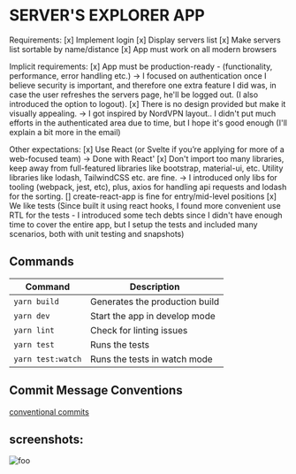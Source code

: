 # SERVER'S EXPLORER APP

Requirements:
[x] Implement login
[x] Display servers list
[x] Make servers list sortable by name/distance
[x] App must work on all modern browsers

Implicit requirements:
[x] App must be production-ready - (functionality, performance, error handling etc.) -> I focused on authentication once I believe security is important, and therefore one extra feature I did was, in case the user refreshes the servers page, he'll be logged out. (I also introduced the option to logout).
[x] There is no design provided but make it visually appealing. -> I got inspired by NordVPN layout.. I didn't put much efforts in the authenticated area due to time, but I hope it's good enough (I'll explain a bit more in the email)

Other expectations:
[x] Use React (or Svelte if you’re applying for more of a web-focused team) -> Done with React'
[x] Don't import too many libraries, keep away from full-featured libraries like bootstrap, material-ui, etc. Utility libraries like lodash,
TailwindCSS etc. are fine. -> I introduced only libs for tooling (webpack, jest, etc), plus, axios for handling api requests and lodash for the sorting.
[] create-react-app is fine for entry/mid-level positions
[x] We like tests (Since built it using react hooks, I found more convenient use RTL for the tests - I introduced some tech debts since I didn't have enough time to cover the entire app, but I setup the tests and included many scenarios, both with unit testing and snapshots)


## Commands

| Command                  | Description                               |
| ------------------------ | ----------------------------------------- |
| `yarn build`             | Generates the production build            |
| `yarn dev`               | Start the app in develop mode             |
| `yarn lint`              | Check for linting issues                  |
| `yarn test`              | Runs the tests                            |
| `yarn test:watch`        | Runs the tests in watch mode              |

## Commit Message Conventions

[conventional commits](https://www.conventionalcommits.org/en/v1.0.0/)

## screenshots:

![foo](/https://i.ibb.co/16sYwXv/Screenshot-2021-12-06-at-03-00-09.png?raw=true "Login")
